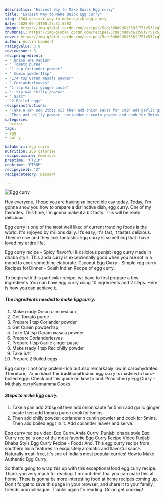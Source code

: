 ```yaml
---
description: "Easiest Way to Make Quick Egg curry"
title: "Easiest Way to Make Quick Egg curry"
slug: 1364-easiest-way-to-make-quick-egg-curry
date: 2020-06-14T00:25:51.559Z
image: https://img-global.cpcdn.com/recipes/5cda3d8d9d61358f/751x532cq70/egg-curry-recipe-main-photo.jpg
thumbnail: https://img-global.cpcdn.com/recipes/5cda3d8d9d61358f/751x532cq70/egg-curry-recipe-main-photo.jpg
cover: https://img-global.cpcdn.com/recipes/5cda3d8d9d61358f/751x532cq70/egg-curry-recipe-main-photo.jpg
author: Austin Lambert
ratingvalue: 3.8
reviewcount: 8
recipeingredient:
- " Onion one medium"
- " Tomato puree"
- "1 tsp Coriander powder"
- " Cumin powder1tsp"
- "1/4 tsp Garam masala powder"
- " Corianderleaves"
- "1 tsp Garlic ginger paste"
- "1 tsp Red chilly powder"
- " Salt"
- "2 Boiled eggs"
recipeinstructions:
- "Take a pan add 2tbsp oil then add onion saute for 5min add garlic ginger paste then add tomato puree cook for 5mins"
- "Then add chilly powder, coriander n cumin powder and cook for 5mins. Then add boiled eggs in it. Add coriander leaves and serve."
categories:
- Recipe
tags:
- egg
- curry

katakunci: egg curry 
nutrition: 260 calories
recipecuisine: American
preptime: "PT21M"
cooktime: "PT58M"
recipeyield: "2"
recipecategory: Dessert

---
```



![Egg curry](https://img-global.cpcdn.com/recipes/5cda3d8d9d61358f/751x532cq70/egg-curry-recipe-main-photo.jpg)

Hey everyone, I hope you are having an incredible day today. Today, I'm gonna show you how to prepare a distinctive dish, egg curry. One of my favorites. This time, I'm gonna make it a bit tasty. This will be really delicious.

Egg curry is one of the most well liked of current trending foods in the world. It's enjoyed by millions daily. It's easy, it's fast, it tastes delicious. They're nice and they look fantastic. Egg curry is something that I have loved my entire life.

Egg curry recipe - Spicy, flavorful &amp; delicious punjabi egg curry made in dhaba style. This anda curry is exceptionally good when you are not in a mood to cook something elaborate. Coconut Egg Curry - Simple egg curry Recipes for Dinner - South Indian Recipe of egg curry.


To begin with this particular recipe, we have to first prepare a few ingredients. You can have egg curry using 10 ingredients and 2 steps. Here is how you can achieve it.

<!--inarticleads1-->

##### The ingredients needed to make Egg curry:

1. Make ready  Onion one medium
1. Get  Tomato puree
1. Prepare 1 tsp Coriander powder
1. Get  Cumin powder1tsp
1. Take 1/4 tsp Garam masala powder
1. Prepare  Corianderleaves
1. Prepare 1 tsp Garlic ginger paste
1. Make ready 1 tsp Red chilly powder
1. Take  Salt
1. Prepare 2 Boiled eggs


Egg curry is not only protein-rich but also remarkably low in carbohydrates. Therefore, it&#39;s an ideal The traditional Indian egg curry is made with hard-boiled eggs. Check out this guide on how to boil. Pondicherry Egg Curry - Muthaiy curryKannamma Cooks. 

<!--inarticleads2-->

##### Steps to make Egg curry:

1. Take a pan add 2tbsp oil then add onion saute for 5min add garlic ginger paste then add tomato puree cook for 5mins
1. Then add chilly powder, coriander n cumin powder and cook for 5mins. Then add boiled eggs in it. Add coriander leaves and serve.


Egg curry recipe video: Egg Curry,Anda Curry, Punjabi dhaba style Egg Curry recipe is one of the most favorite Egg Curry Recipe Video Punjabi Dhaba Style Egg Curry Recipe - Foods And. This egg curry recipe from southern India features an exquisitely aromatic and flavorful sauce. Naturally meat-free, it&#39;s one of India&#39;s most popular curries! How to Make Authentic Egg Curry. 

So that's going to wrap this up with this exceptional food egg curry recipe. Thank you very much for reading. I'm confident that you can make this at home. There is gonna be more interesting food at home recipes coming up. Don't forget to save this page in your browser, and share it to your family, friends and colleague. Thanks again for reading. Go on get cooking!
